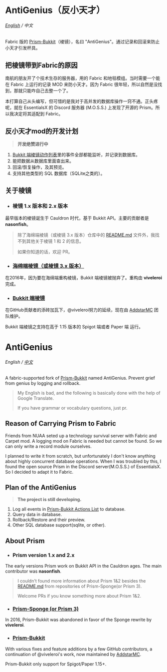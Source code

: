 # AntiGenius（反小天才）

###### [English]( #AntiGenius ) / 中文

Fabric 版的 [Prism-Bukkit]( https://github.com/AddstarMC/Prism-Bukkit )（棱镜），名曰 "AntiGenius"。通过记录和回滚来防止小天才引发杯具。

## 把棱镜带到Fabric的原因

南航的朋友开了个技术生存的服务器，用的 Fabric 和地毯模组。当时需要一个能在 Fabric 上运行的记录 MOD 来防小天才。因为 Fabric 很年轻，所以自然是没找到，那就只能咋自己去整一个了。

本打算自己从头编写，但可惜的是我对于高并发的数据库操作一窍不通。正头疼呢，就在 EssentialsX 的 Discord 服务器 (M.O.S.S.) 上发现了开源的 Prism。所以我决定将其适配到 Fabric。

## 反小天才mod的开发计划

> **开发绝赞进行中**

1. [Bukkit 端棱镜动作列表]( https://github.com/AddstarMC/Prism-Bukkit )里的事件全部都能监听，并记录到数据库。
2. 能把数据从数据库里面查出来。
3. 回滚/恢复操作，及其预览。
4. 支持其他类型的 SQL 数据库（SQLite之类的）。

## 关于棱镜

* ### 棱镜 1.x 版本和 2.x 版本

最早版本的棱镜诞生于 Cauldron 时代，基于 Bukkit API。主要的贡献者是 **nasonfish**。
> 除了海绵端棱镜（或棱镜 3.x 版本）仓库中的 [README.md]( https://github.com/prism/Prism#prism-1x---2x ) 文件外，我找不到其他关于棱镜 1 和 2 的信息。
>
> 如果你知道的话，欢迎 PR。

* ### [海绵端棱镜（或棱镜 3.x 版本）]( https://github.com/prism/Prism )

在2016年，因为要在海绵端重构棱镜，Bukkit 端棱镜被抛弃了。重构由 **viveleroi** 完成。

* ### [Bukkit 端棱镜]( https://github.com/AddstarMC/Prism-Bukkit )

在GitHub贡献者的添砖加瓦下，@viveleroi努力的延续，现在由 [AddstarMC]( https://github.com/AddstarMC ) 团队维护。

Bukkit 端棱镜之支持在高于 1.15 版本的 Spigot 端或者 Paper 端 运行。

# AntiGenius

###### English / [中文]( #AntiGenius（反小天才） )

A fabric-supported fork of [Prism-Bukkit]( https://github.com/AddstarMC/Prism-Bukkit ) named AntiGenius. Prevent grief
from genius by logging and rollback.
> My English is bad, and the following is basically done with the help of Google Translate.
>
> If you have grammar or vocabulary questions, just pr.

## Reason of Carrying Prism to Fabric

Friends from NUAA seted up a technology survival server with Fabric and Carpet mod. A logging mod on Fabric is needed
but cannot be found. So we can only write a record module ourselves.

I planned to write it from scratch, but unfortunately I don't know anything about highly concurrent database operations.
When I was troubled by this, I found the open source Prism in the Discord server(M.O.S.S.) of EssentialsX. So I decided
to adapt it to Fabric.

## Plan of the AntiGenius

> **The project is still developing.**

1. Log all events
   in [Prism-Bukkit Actions List](https://prism-bukkit.readthedocs.io/en/latest/commands/parameters.html#actions-list)
   to database.
2. Query data in database.
3. Rollback/Restore and their preview.
4. Other SQL database support(sqlite, or other).

## About Prism

* ### Prism version 1.x and 2.x

The early versions Prism work on Bukkit API in the Cauldron ages. The main contributor was **nasonfish**.
> I couldn't found more information about Prism 1&2 besides the [README.md]( https://github.com/prism/Prism#prism-1x---2x ) from repositories of Prism-Sponge(or Prism 3).
>
> Welcome PRs if you know something more about Prism 1&2.

* ### [Prism-Sponge (or Prism 3)]( https://github.com/prism/Prism )

In 2016, Prism-Bukkit was abandoned in favor of the Sponge rewrite by **viveleroi**.

* ### [Prism-Bukkit]( https://github.com/AddstarMC/Prism-Bukkit )

With various fixes and feature additions by a few GitHub contributors, a continuation of @viveleroi's work, now
maintained by [AddstarMC]( https://github.com/AddstarMC ).

Prism-Bukkit only support for Spigot/Paper 1.15+.